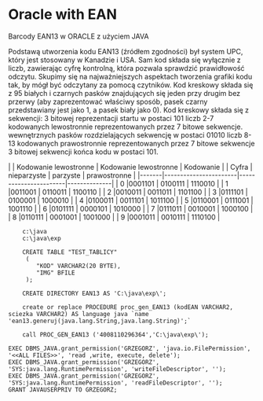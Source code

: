 # Oracle with EAN
Barcody EAN13 w ORACLE z użyciem JAVA

Podstawą utworzenia kodu EAN13 (źródłem zgodności) był system UPC, który jest stosowany w Kanadzie i USA.
Sam kod składa się wyłącznie z liczb, zawierając cyfrę kontrolną, która pozwala sprawdzić prawidłowość odczytu.
Skupimy się na najważniejszych aspektach tworzenia grafiki kodu tak, by mógł być odczytany za pomocą czytników.
Kod kreskowy składa się z 95 białych i czarnych pasków znajdujących się jeden przy drugim bez przerwy
(aby zaprezentować właściwy sposób, pasek czarny przedstawiany jest jako 1, a pasek biały jako 0).
Kod kreskowy składa  się z sekwencji:
3 bitowej reprezentacji startu w postaci 101
liczb 2-7 kodowanych lewostronnie reprezentowanych przez 7 bitowe sekwencje.
wewnętrznych pasków rozdzielających sekwencję w postaci 01010
liczb 8-13 kodowanych prawostronnie reprezentowanych przez 7 bitowe sekwencje
3 bitowej sekwencji końca kodu w postaci 101.

|       | Kodowanie lewostronne | Kodowanie lewostronne | Kodowanie    |
| Cyfra | nieparzyste           | parzyste              | prawostronne |
|-------|-----------------------|-----------------------|--------------|
| 0     |0001101                | 0100111               | 1110010      |
| 1     |0011001                | 0110011               | 1100110      |
| 2     |0010011                | 0011011               | 1101100      |
| 3     |0111101                | 0100001               | 1000010      |
| 4     |0100011                | 0011101               | 1011100      |
| 5     |0110001                | 0111001               | 1001110      |
| 6     |0101111                | 0000101               | 1010000      |
| 7     |0111011                | 0010001               | 1000100      |
| 8     |0110111                | 0001001               | 1001000      |
| 9     |0001011                | 0010111               | 1110100      |

```
    c:\java
    c:\java\exp 
```

```
    CREATE TABLE "TEST_TABLICY" 
     (  
        "KOD" VARCHAR2(20 BYTE), 
        "IMG" BFILE
     );
```

```
    CREATE DIRECTORY EAN13 AS 'C:\java\exp\';
```

```
    create or replace PROCEDURE proc_gen_EAN13 (kodEAN VARCHAR2, sciezka VARCHAR2) AS language java `name 'ean13.generuj(java.lang.String,java.lang.String)';`
```

```
    call PROC_GEN_EAN13 ('4008110296364','C:\java\exp\');
```

```
EXEC DBMS_JAVA.grant_permission('GRZEGORZ', 'java.io.FilePermission', '<<ALL FILES>>', 'read ,write, execute, delete');
EXEC DBMS_JAVA.grant_permission('GRZEGORZ', 'SYS:java.lang.RuntimePermission', 'writeFileDescriptor', '');
EXEC DBMS_JAVA.grant_permission('GRZEGORZ', 'SYS:java.lang.RuntimePermission', 'readFileDescriptor', '');
GRANT JAVAUSERPRIV TO GRZEGORZ;
```